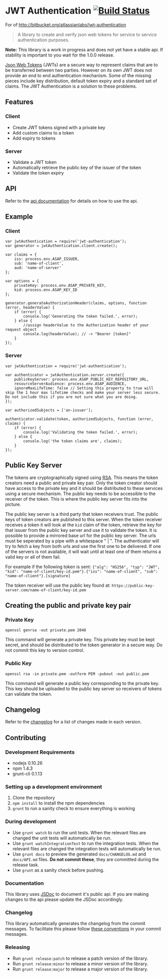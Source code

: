 # JWT Authentication [![Build Status](https://travis-ci.org/SafetyCulture/jwt-authentication.svg?branch=master)](https://travis-ci.org/SafetyCulture/jwt-authentication)
For of http://bitbucket.org/atlassianlabs/jwt-authentication

> A library to create and verify json web tokens for service to service authentication purposes.

**Note:** This library is a work in progress and does not yet have a stable api. If stability is important to you wait for the 1.0.0 release.

[Json Web Tokens](http://jwt.io/) (JWTs) are a secure way to represent claims that are to be transferred between two parties.
However on its own JWT does not provide an end to end authentication mechanism.
Some of the missing pieces include key distribution, default token expiry and a standard set of claims.
The JWT Authentication is a solution to these problems.

## Features

### Client

* Create JWT tokens signed with a private key
* Add custom claims to a token
* Add expiry to tokens

### Server

* Validate a JWT token
* Automatically retrieve the public key of the issuer of the token
* Validate the token expiry

## API

Refer to the [api documentation](https://bitbucket.org/atlassianlabs/jwt-authentication/src/master/docs/API.md) for details on how to use the api.

## Example

### Client

```
var jwtAuthentication = require('jwt-authentication');
var generator = jwtAuthentication.client.create();

var claims = {
    iss: process.env.ASAP_ISSUER,
    sub: 'name-of-client',
    aud: 'name-of-server'
};

var options = {
    privateKey: process.env.ASAP_PRIVATE_KEY,
    kid: process.env.ASAP_KEY_ID
};

generator.generateAuthorizationHeader(claims, options, function (error, headerValue) {
    if (error) {
        console.log('Generating the token failed.', error);
    } else {
        //assign headerValue to the Authorization header of your request object
        console.log(headerValue); // -> "Bearer [token]"
    }
});
```

### Server

```
var jwtAuthentication = require('jwt-authentication');

var authenticator = jwtAuthentication.server.create({
    publicKeyServer: process.env.ASAP_PUBLIC_KEY_REPOSITORY_URL,
    resourceServerAudience: process.env.ASAP_AUDIENCE,
    ignoreMaxLifeTime: false // Setting this property to true will skip the 1 hour max lifetime checks and make your server less secure. Do not include this if you are not sure what you are doing.
});

var authorizedSubjects = ['an-issuer'];

authenticator.validate(token, authorizedSubjects, function (error, claims) {
    if (error) {
        console.log('Validating the token failed.', error);
    } else {
        console.log('the token claims are', claims);
    }
});
```

## Public Key Server

The tokens are cryptographically signed using [RSA](http://en.wikipedia.org/wiki/RSA_%28cryptosystem%29). This means the token creators need a public and private key pair. Only the token creator should have access to the private key and it should be distributed to these services using a secure mechanism. The public key needs to be accessible to the receiver of the token. This is where the public key server fits into the picture.

The public key server is a third party that token receivers trust. The public keys of token creators are published to this server. When the token receiver receives a token it will look at the `kid` claim of the token, retrieve the key for that issuer from the public key server and use it to validate the token.
It is possible to provide a mirrored base url for the public key server. The urls must be seperated by a pipe with a whitespace " | ". The authenticator will try to fetch a key from both urls and use the first one to be delivered. If one of the servers is not available, it will wait until at least one of them returns a valid key or all of them fail.

For example if the following token is sent:
`{"alg": "HS256", "typ": "JWT", "kid": "name-of-client/key-id.pem"}.{"iss": "name-of-client", "sub": "name-of-client"}.[signature]`

The token receiver will use the public key found at:
`https://public-key-server.com/name-of-client/key-id.pem`

## Creating the public and private key pair

### Private Key

```
openssl genrsa -out private.pem 2048
```

This command will generate a private key. This private key must be kept secret, and should be distributed to the token generator in a secure way. Do not commit this key to version control.

### Public Key

```
openssl rsa -in private.pem -outform PEM -pubout -out public.pem
```

This command will generate a public key corresponding to the private key. This key should be uploaded to the public key server so receivers of tokens can validate the token.

## Changelog

Refer to the [changelog](https://bitbucket.org/atlassianlabs/jwt-authentication/src/master/docs/CHANGELOG.md) for a list of changes made in each version.

## Contributing

### Development Requirements

* nodejs 0.10.26
* npm 1.4.3
* grunt-cli 0.1.13

### Setting up a development environment

1. Clone the repository
1. `npm install` to install the npm dependencies
1. `grunt` to run a sanity check to ensure everything is working

### During development

* Use `grunt watch` to run the unit tests. When the relevant files are changed the unit tests will automatically be run.
* Use `grunt watchIntegrationTest` to run the integration tests. When the relevant files are changed the integration tests will automatically be run.
* Use `grunt docs` to preview the generated `docs/CHANGELOG.md` and `docs/API.md` files. **Do not commit these**, they are committed during the release task.
* Use `grunt` as a sanity check before pushing.

### Documentation

This library uses [JSDoc](http://usejsdoc.org/) to document it's public api. If you are making changes to the api please update the JSDoc accordingly.

### Changelog

This library automatically generates the changelog from the commit messages. To facilitate this please follow [these conventions](https://github.com/bcoe/conventional-changelog-standard/blob/master/convention.md) in your commit messages.

### Releasing

* Run `grunt release:patch` to release a patch version of the library.
* Run `grunt release:minor` to release a minor version of the library.
* Run `grunt release:major` to release a major version of the library.
